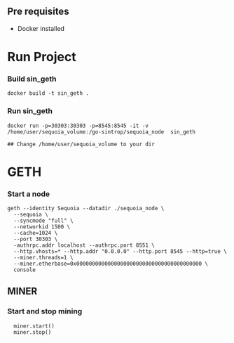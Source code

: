 ## Pre requisites
- Docker installed


# Run Project

### Build sin_geth
```
docker build -t sin_geth .
```

### Run sin_geth
```
docker run -p=30303:30303 -p=8545:8545 -it -v /home/user/sequoia_volume:/go-sintrop/sequoia_node  sin_geth

## Change /home/user/sequoia_volume to your dir
```


# GETH

### Start a node
```
geth --identity Sequoia --datadir ./sequoia_node \
  --sequoia \
  --syncmode "full" \
  --networkid 1500 \
  --cache=1024 \
  --port 30303 \
  -authrpc.addr localhost --authrpc.port 8551 \
  --http.vhosts=* --http.addr "0.0.0.0" --http.port 8545 --http=true \
  --miner.threads=1 \
  --miner.etherbase=0x0000000000000000000000000000000000000000 \
  console
```

## MINER

### Start and stop mining
```
  miner.start()
  miner.stop()
```